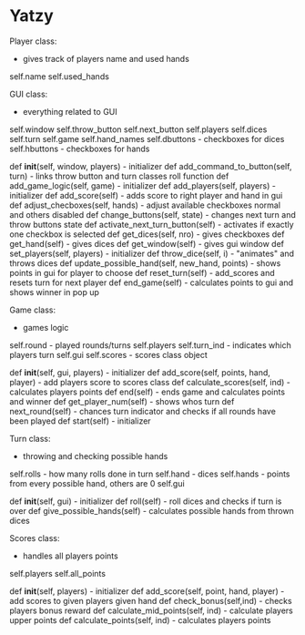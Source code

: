 # Yatzy

Player class:
- gives track of players name and used hands

self.name
self.used_hands


GUI class:
- everything related to GUI

self.window
self.throw_button
self.next_button
self.players
self.dices
self.turn
self.game
self.hand_names
self.dbuttons - checkboxes for dices
self.hbuttons - checkboxes for hands

def __init__(self, window, players) - initializer
def add_command_to_button(self, turn) - links throw button and turn classes roll function
def add_game_logic(self, game) - initializer
def add_players(self, players) - initializer
def add_score(self) - adds score to right player and hand in gui
def adjust_checboxes(self, hands) - adjust available checkboxes normal and others disabled
def change_buttons(self, state) - changes next turn and throw buttons state
def activate_next_turn_button(self) - activates if exactly one checkbox is selected
def get_dices(self, nro) - gives checkboxes
def get_hand(self) - gives dices
def get_window(self) - gives gui window
def set_players(self, players) - initializer
def throw_dice(self, i) - "animates" and throws dices
def update_possible_hand(self, new_hand, points) - shows points in gui for player to choose
def reset_turn(self) - add_scores and resets turn for next player
def end_game(self) - calculates points to gui and shows winner in pop up


Game class:
- games logic

self.round - played rounds/turns
self.players
self.turn_ind - indicates which players turn
self.gui
self.scores - scores class object

def __init__(self, gui, players) - initializer
def add_score(self, points, hand, player) - add players score to scores class
def calculate_scores(self, ind) - calculates players points
def end(self) - ends game and calculates points and winner
def get_player_num(self) - shows whos turn
def next_round(self) - chances turn indicator and checks if all rounds have been played
def start(self) - initializer


Turn class:
- throwing and checking possible hands

self.rolls - how many rolls done in turn
self.hand - dices
self.hands - points from every possible hand, others are 0
self.gui

def __init__(self, gui) - initializer
def roll(self) - roll dices and checks if turn is over
def give_possible_hands(self) - calculates possible hands from thrown dices


Scores class:
- handles all players points

self.players
self.all_points

def __init__(self, players) - initializer
def add_score(self, point, hand, player) - add scores to given players given hand
def check_bonus(self,ind) - checks players bonus reward
def calculate_mid_points(self, ind) - calculate players upper points
def calculate_points(self, ind) - calculates players points
